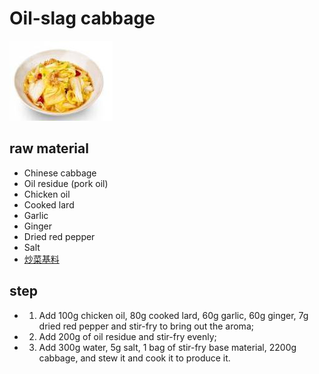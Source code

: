 # Oil-slag cabbage

![油渣大白菜](/images/油渣大白菜.jpg)

## raw material

- Chinese cabbage
- Oil residue (pork oil)
- Chicken oil
- Cooked lard
- Garlic
- Ginger
- Dried red pepper
- Salt
- [炒菜基料](/配料/炒菜基料.md)

## step

- 1. Add 100g chicken oil, 80g cooked lard, 60g garlic, 60g ginger, 7g dried red pepper and stir-fry to bring out the aroma;
- 2. Add 200g of oil residue and stir-fry evenly;
- 3. Add 300g water, 5g salt, 1 bag of stir-fry base material, 2200g cabbage, and stew it and cook it to produce it.
